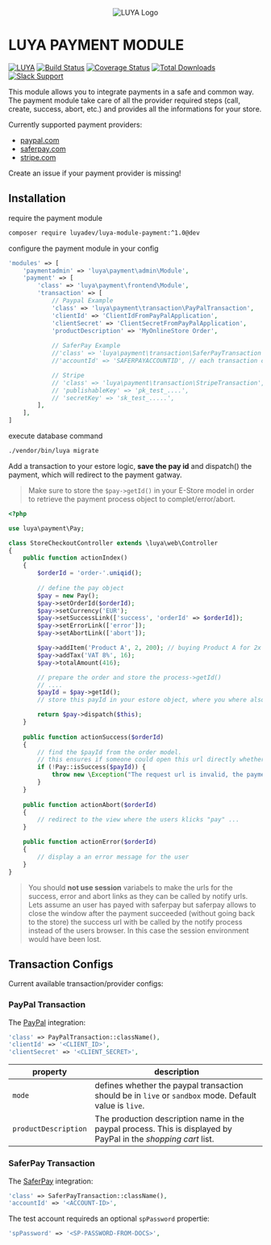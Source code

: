 <p align="center">
  <img src="https://raw.githubusercontent.com/luyadev/luya/master/docs/logo/luya-logo-0.2x.png" alt="LUYA Logo"/>
</p>

# LUYA PAYMENT MODULE

[![LUYA](https://img.shields.io/badge/Powered%20by-LUYA-brightgreen.svg)](https://luya.io)
[![Build Status](https://travis-ci.org/luyadev/luya-module-payment.svg?branch=master)](https://travis-ci.org/luyadev/luya-module-payment)
[![Coverage Status](https://coveralls.io/repos/github/luyadev/luya-module-payment/badge.svg?branch=master)](https://coveralls.io/github/luyadev/luya-module-payment?branch=master)
[![Total Downloads](https://poser.pugx.org/luyadev/luya-module-payment/downloads)](https://packagist.org/packages/luyadev/luya-module-payment)
[![Slack Support](https://img.shields.io/badge/Slack-luyadev-yellowgreen.svg)](https://slack.luya.io/)

This module allows you to integrate payments in a safe and common way. The payment module take care of all the provider required steps (call, create, success, abort, etc.) and provides all the informations for your store.

Currently supported payment providers:

+ [paypal.com](https://paypal.com)
+ [saferpay.com](https://www.saferpay.com)
+ [stripe.com](https://stripe.com)

Create an issue if your payment provider is missing!

## Installation


require the payment module

```sh
composer require luyadev/luya-module-payment:^1.0@dev
```

configure the payment module in your config

```php
'modules' => [
    'paymentadmin' => 'luya\payment\admin\Module',
    'payment' => [
        'class' => 'luya\payment\frontend\Module',
        'transaction' => [
            // Paypal Example
            'class' => 'luya\payment\transaction\PayPalTransaction',
            'clientId' => 'ClientIdFromPayPalApplication',
            'clientSecret' => 'ClientSecretFromPayPalApplication',
            'productDescription' => 'MyOnlineStore Order',
        
            // SaferPay Example
            //'class' => 'luya\payment\transaction\SaferPayTransaction',
            //'accountId' => 'SAFERPAYACCOUNTID', // each transaction can have specific attributes, saferpay requires an accountId',

            // Stripe
            // 'class' => 'luya\payment\transaction\StripeTransaction',
            // 'publishableKey' => 'pk_test_....',
            // 'secretKey' => 'sk_test_.....',
        ],
    ],
]
```

execute database command

```sh
./vendor/bin/luya migrate
```

Add a transaction to your estore logic, **save the pay id** and dispatch() the payment, which will redirect to the payment gatway.

> Make sure to store the `$pay->getId()` in your E-Store model in order to retrieve the payment process object to complet/error/abort.

```php
<?php

use luya\payment\Pay;

class StoreCheckoutController extends \luya\web\Controller
{
    public function actionIndex()
    {
        $orderId = 'order-'.uniqid();
        
        // define the pay object
        $pay = new Pay();
        $pay->setOrderId($orderId);
        $pay->setCurrency('EUR');
        $pay->setSuccessLink(['success', 'orderId' => $orderId]);
        $pay->setErrorLink(['error']);
        $pay->setAbortLink(['abort']);

        $pay->addItem('Product A', 2, 200); // buying Product A for 2x each 200 cents which is a total amount of 400 cents (the charged value).
        $pay->addTax('VAT 8%', 16);
        $pay->totalAmount(416);

        // prepare the order and store the process->getId()
        // ....
        $payId = $pay->getId();
        // store this payId in your estore object, where you where also saving the orderId, customer data, customer basket, etc. 

        return $pay->dispatch($this);
    }
    
    public function actionSuccess($orderId)
    {
        // find the $payId from the order model.
        // this ensures if someone could open this url directly whether payment process for the given id was sucessfull or not.
        if (!Pay::isSuccess($payId)) {
            throw new \Exception("The request url is invalid, the payment process was not closed successfull.");
        }
    }
    
    public function actionAbort($orderId)
    {
        // redirect to the view where the users klicks "pay" ...
    }

    public function actionError($orderId)
    {
        // display a an error message for the user
    }
}
```

> You should **not use session** variabels to make the urls for the success, error and abort links as they can be called by notify urls. Lets assume an user has payed with saferpay but saferpay allows to close the window after the payment succeeded (without going back to the store) the success url with be called by the notify process instead of the users browser. In this case the session environment would have been lost.

## Transaction Configs

Current available transaction/provider configs:

### PayPal Transaction

The [PayPal](https://paypal.com) integration:

```php
'class' => PayPalTransaction::className(),
'clientId' => '<CLIENT_ID>',
'clientSecret' => '<CLIENT_SECRET>',
```


|property   |description
|---        |---
|`mode`    |defines whether the paypal transaction should be in `live` or `sandbox` mode. Default value is `live`.
|`productDescription`|The production description name in the paypal process. This is displayed by PayPal in the *shopping cart* list.


### SaferPay Transaction

The [SaferPay](https://saferpay.com) integration:

```php
'class' => SaferPayTransaction::className(),
'accountId' => '<ACCOUNT-ID>',
```

The test account requireds an optional `spPassword` propertie:

```php
'spPassword' => '<SP-PASSWORD-FROM-DOCS>',
```
